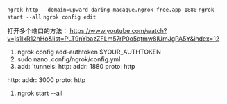 `ngrok http --domain=upward-daring-macaque.ngrok-free.app 1880`
 `ngrok start --all`
`ngrok config edit `


打开多个端口的方法：
https://www.youtube.com/watch?v=js1lxR12hHo&list=PLT9nYbazZFLm57rP0o5qtmw8lUmJgPA5Y&index=12
1. ngrok config add-authtoken $YOUR_AUTHTOKEN
2. sudo nano .config/ngrok/config.yml   
3. add:
`tunnels:
 http:
    addr: 1880
    proto: http

http:
    addr: 3000
    proto: http

1. ngrok start --all